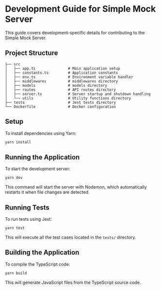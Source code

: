 # Development Guide for Simple Mock Server

This guide covers development-specific details for contributing to the Simple Mock Server.

## Project Structure

```
├── src
│   ├── app.ts               # Main application setup
│   ├── constants.ts         # Application constants
│   ├── env.ts               # Environment variable handler
│   ├── middlewares          # middlewares directory
│   ├── models               # models directory
│   ├── routes               # API routes directory
│   ├── server.ts            # Server startup and shutdown handling
│   └── utils                # Utility functions directory
├── tests                    # Jest tests directory
└── Dockerfile               # Docker configuration
```

## Setup

To install dependencies using Yarn:

```bash
yarn install
```

## Running the Application

To start the development server:

```bash
yarn dev
```

This command will start the server with Nodemon, which automatically restarts it when file changes are detected.

## Running Tests

To run tests using Jest:

```bash
yarn test
```

This will execute all the test cases located in the `tests/` directory.

## Building the Application

To compile the TypeScript code:

```bash
yarn build
```

This will generate JavaScript files from the TypeScript source code.
